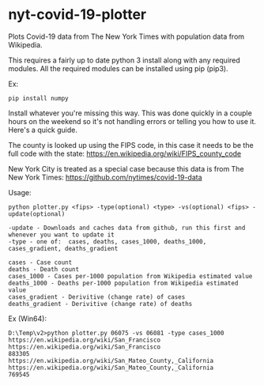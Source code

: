 # nyt-covid-19-plotter
Plots Covid-19 data from The New York Times with population data from Wikipedia.

This requires a fairly up to date python 3 install along with any required modules.  All the required modules can be installed using pip (pip3).

Ex:

```
pip install numpy
```

Install whatever you're missing this way.  This was done quickly in a couple hours on the weekend so it's not handling errors or telling you how to use it.  Here's a quick guide.

The county is looked up using the FIPS code, in this case it needs to be the full code with the state:  https://en.wikipedia.org/wiki/FIPS_county_code

New York City is treated as a special case because this data is from The New York Times:  https://github.com/nytimes/covid-19-data

Usage:

```
python plotter.py <fips> -type(optional) <type> -vs(optional) <fips> -update(optional)

-update - Downloads and caches data from github, run this first and whenever you want to update it
-type - one of:  cases, deaths, cases_1000, deaths_1000, cases_gradient, deaths_gradient

cases - Case count
deaths - Death count
cases_1000 - Cases per-1000 population from Wikipedia estimated value
deaths_1000 - Deaths per-1000 population from Wikipedia estimated value
cases_gradient - Derivitive (change rate) of cases
deaths_gradient - Derivitive (change rate) of deaths
```

Ex (Win64):

```
D:\Temp\v2>python plotter.py 06075 -vs 06081 -type cases_1000
https://en.wikipedia.org/wiki/San_Francisco
https://en.wikipedia.org/wiki/San_Francisco
883305
https://en.wikipedia.org/wiki/San_Mateo_County,_California
https://en.wikipedia.org/wiki/San_Mateo_County,_California
769545
```
